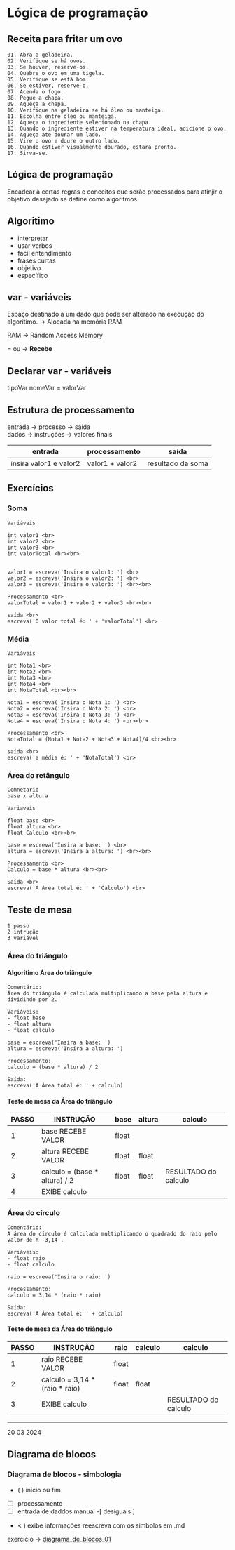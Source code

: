 # Lógica de programação 

## Receita para fritar um ovo 

    01. Abra a geladeira.
    02. Verifique se há ovos.
    03. Se houver, reserve-os.
    04. Quebre o ovo em uma tigela.
    05. Verifique se está bom.
    06. Se estiver, reserve-o.
    07. Acenda o fogo.
    08. Pegue a chapa.
    09. Aqueça a chapa.
    10. Verifique na geladeira se há óleo ou manteiga.
    11. Escolha entre óleo ou manteiga.
    12. Aqueça o ingrediente selecionado na chapa.
    13. Quando o ingrediente estiver na temperatura ideal, adicione o ovo.
    14. Aqueça até dourar um lado.
    15. Vire o ovo e doure o outro lado.
    16. Quando estiver visualmente dourado, estará pronto.
    17. Sirva-se.

## Lógica de programação 

Encadear à certas regras e conceitos que serão processados para atinjir o objetivo desejado se define como algoritmos

## Algoritimo 
- interpretar
- usar verbos 
- facíl entendimento  
- frases curtas 
- objetivo 
- específico 

## var - variáveis 
Espaço destinado à um dado que pode ser alterado na execução do algoritimo.
-> Alocada na memória RAM 

RAM -> Random Access Memory 

= ou -> **Recebe**

## Declarar var - variáveis 

tipoVar nomeVar = valorVar

## Estrutura de processamento 

entrada -> processo     -> saída  
dados   -> instruções   -> valores finais

| entrada |  processamento | saída | 
|---|---|---|
|  insira valor1 e valor2 | valor1 + valor2  | resultado da soma    |  


## Exercícios

### Soma
    Variáveis 

    int valor1 <br>
    int valor2 <br>
    int valor3 <br>
    int valorTotal <br><br>


    valor1 = escreva('Insira o valor1: ') <br>
    valor2 = escreva('Insira o valor2: ') <br>
    valor3 = escreva('Insira o valor3: ') <br><br>

    Processamento <br>
    valorTotal = valor1 + valor2 + valor3 <br><br>

    saída <br>
    escreva('O valor total é: ' + 'valorTotal') <br>

### Média 

    Variáveis 

    int Nota1 <br>
    int Nota2 <br>
    int Nota3 <br>
    int Nota4 <br>
    int NotaTotal <br><br>

    Nota1 = escreva('Insira o Nota 1: ') <br>
    Nota2 = escreva('Insira o Nota 2: ') <br>
    Nota3 = escreva('Insira o Nota 3: ') <br>
    Nota4 = escreva('Insira o Nota 4: ') <br><br>

    Processamento <br>
    NotaTotal = (Nota1 + Nota2 + Nota3 + Nota4)/4 <br><br>

    saída <br>
    escreva('a média é: ' + 'NotaTotal') <br>

### Área do retângulo 

    Comnetario 
    base x altura 

    Variaveis 

    float base <br>
    float altura <br>
    float Calculo <br><br>

    base = escreva('Insira a base: ') <br>
    altura = escreva('Insira a altura: ') <br><br>

    Processamento <br>
    Calculo = base * altura <br><br>

    Saída <br>
    escreva('A Área total é: ' + 'Calculo') <br>

## Teste de mesa 

    1 passo  
    2 intrução  
    3 variável 

### Área do triângulo
#### Algoritimo Área do triângulo

    Comentário:
    Área do triângulo é calculada multiplicando a base pela altura e dividindo por 2.

    Variáveis:
    - float base
    - float altura
    - float calculo

    base = escreva('Insira a base: ')
    altura = escreva('Insira a altura: ')

    Processamento:
    calculo = (base * altura) / 2

    Saída:
    escreva('A Área total é: ' + calculo)

#### Teste de mesa da Área do triângulo


| PASSO          | INSTRUÇÃO                     | base       | altura         |calculo
|----------------|-------------------------------|------------|----------------|----------------------|
| 1              | base RECEBE VALOR             | float      |                |                      |
| 2              | altura RECEBE VALOR           | float      | float          |                      |
| 3              | calculo = (base * altura) / 2 | float      | float          | RESULTADO do calculo |
| 4              | EXIBE calculo                 |            |                |                      |   


### Área do círculo

    Comentário:
    A área do círculo é calculada multiplicando o quadrado do raio pelo valor de π -3,14 .

    Variáveis:
    - float raio
    - float calculo

    raio = escreva('Insira o raio: ')

    Processamento:
    calculo = 3,14 * (raio * raio)

    Saída:
    escreva('A Área total é: ' + calculo)

#### Teste de mesa da Área do triângulo


| PASSO          | INSTRUÇÃO                     | raio       | calculo        |calculo
|----------------|-------------------------------|------------|----------------|----------------------|
| 1              | raio RECEBE VALOR             | float      |                |                      |
| 2              | calculo = 3,14 * (raio * raio)| float      | float          |                      |
| 3              | EXIBE calculo                 |            |                | RESULTADO do calculo | 

---

20 03 2024

## Diagrama de blocos 

### Diagrama de blocos - simbologia 
- (  ) início ou fim 
- [  ] processamento 
- [  ] entrada de daddos manual -[ desiguais ] 
- <  ) exibe informações  reescreva com os simbolos em .md

exercício -> [diagrama_de_blocos_01](diagrama_de_blocos_01.pdf)